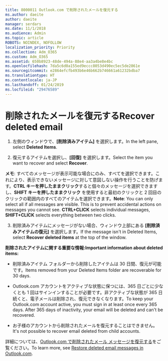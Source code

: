 ```yaml
---
title: 8000011 Outlook.com で削除されたメールを復元する
ms.author: daeite
author: daeite
manager: serdars
ms.date: 11/1/2018
ms.audience: Admin
ms.topic: article
ROBOTS: NOINDEX, NOFOLLOW
localization_priority: Priority
ms.collection: Adm_O365
ms.custom: Adm_O365
ms.assetid: 650b8923-48de-494a-88e4-aa3a4be8e4bc
ms.openlocfilehash: 7da5c6d0a155ed9eccc8053d490ec5ec5de2861e
ms.sourcegitcommit: e2864efcfb493b6e46b662b746661a61232bdba7
ms.translationtype: HT
ms.contentlocale: ja-JP
ms.lasthandoff: 01/24/2019
ms.locfileid: "29476589"
---
```

# <a name="recover-deleted-email"></a><span data-ttu-id="0cc46-102">削除されたメールを復元する</span><span class="sxs-lookup"><span data-stu-id="0cc46-102">Recover deleted email</span></span>

1. <span data-ttu-id="0cc46-103">左側のウィンドウで、**[削除済みアイテム]** を選択します。</span><span class="sxs-lookup"><span data-stu-id="0cc46-103">In the left pane, select **Deleted Items**.</span></span> 
    
2. <span data-ttu-id="0cc46-104">復元するアイテムを選択し、**[回復]** を選択します。</span><span class="sxs-lookup"><span data-stu-id="0cc46-104">Select the item you want to recover and select **Recover**.</span></span> 
  
 <span data-ttu-id="0cc46-p101">**メモ**: すべてのメッセージが表示可能な場合にのみ、すべてを選択できます。これにより、表示できないメッセージに対して意図しない操作を行うことを防げます。**CTRL キーを押したままクリック**すると個々のメッセージを選択できますし、**SHIFT キーを押したままクリック** を使用すると最初のクリックと 2 回目のクリックの範囲内のすべてのアイテムを選択できます。</span><span class="sxs-lookup"><span data-stu-id="0cc46-p101">**Note**: You can only select all if all messages are visible. This is to prevent accidental actions on messages you cannot see. **CTRL+CLICK** selects individual messages, **SHIFT+CLICK** selects everything between two clicks.</span></span> 
    
3. <span data-ttu-id="0cc46-108">削除済みアイテムにメッセージがない場合、ウィンドウ上部にある **[削除済みアイテムの復元]** を選択します。</span><span class="sxs-lookup"><span data-stu-id="0cc46-108">If the message isn't in Deleted Items, select **Recover deleted items** at the top of the window.</span></span> 
    
 <span data-ttu-id="0cc46-109">**削除されたアイテムに関する重要な情報:**</span><span class="sxs-lookup"><span data-stu-id="0cc46-109">**Important information about deleted items:**</span></span>
  
- <span data-ttu-id="0cc46-110">削除済みアイテム フォルダーから削除したアイテムは 30 日間、復元が可能です。</span><span class="sxs-lookup"><span data-stu-id="0cc46-110">Items removed from your Deleted Items folder are recoverable for 30 days.</span></span>
    
- <span data-ttu-id="0cc46-p102">Outlook.com アカウントをアクティブな状態に保つには、365 日ごとに少なくとも 1 回はサインインすることが必要です。非アクティブな状態が 365 日続くと、電子メールは削除され、復元できなくなります。</span><span class="sxs-lookup"><span data-stu-id="0cc46-p102">To keep your Outlook.com account active, you must sign in at least once every 365 days. After 365 days of inactivity, your email will be deleted and can't be recovered.</span></span>
    
- <span data-ttu-id="0cc46-113">お子様のアカウントから削除されたメールを復元することはできません。</span><span class="sxs-lookup"><span data-stu-id="0cc46-113">It's not possible to recover email deleted from child accounts.</span></span>
    
<span data-ttu-id="0cc46-114">詳細については、[Outlook.com で削除されたメール メッセージを復元する](https://go.microsoft.com/fwlink/p/?linkid=873117)をご覧ください。</span><span class="sxs-lookup"><span data-stu-id="0cc46-114">To learn more, see [Restore deleted email messages in Outlook.com](https://go.microsoft.com/fwlink/p/?linkid=873117).</span></span>
  

